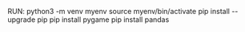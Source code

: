 RUN:
python3 -m venv myenv
source myenv/bin/activate
pip install --upgrade pip
pip install pygame
pip install pandas